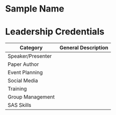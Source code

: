 # Sample Name

# Leadership Credentials


|Category          |General Description      |
|------------------|-------------------------|
|Speaker/Presenter | |
|Paper Author      | |
|Event Planning    | |
|Social Media      | |
|Training          | |
|Group Management  | |
|SAS Skills        | |